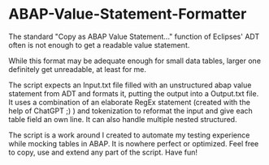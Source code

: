 # ABAP-Value-Statement-Formatter

The standard "Copy as ABAP Value Statement..." function of Eclipses' ADT often is not enough to get a readable value statement.

While this format may be adequate enough for small data tables, larger one definitely get unreadable, at least for me.

The script expects an Input.txt file filled with an unstructured abap value statement from ADT and formats it, putting the output into a Output.txt file.
It uses a combination of an elaborate RegEx statement (created with the help of ChatGPT ;) ) and tokenization to reformat the input and give each table field an own line.
It can also handle multiple nested structured.


The script is a work around I created to automate my testing experience while mocking tables in ABAP. It is nowhere perfect or optimized. 
Feel free to copy, use and extend any part of the script. Have fun!
